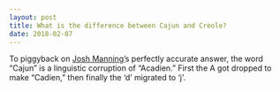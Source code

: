 ```yaml
---
layout: post
title: What is the difference between Cajun and Creole?
date: 2018-02-07
---
```


<p>To piggyback on <a href="/profile/Josh-Manning">Josh Manning’</a>s perfectly accurate answer, the word “Cajun” is a linguistic corruption of “Acadien.” First the A got dropped to make “Cadien,” then finally the ‘d’ migrated to ‘j’.</p>
